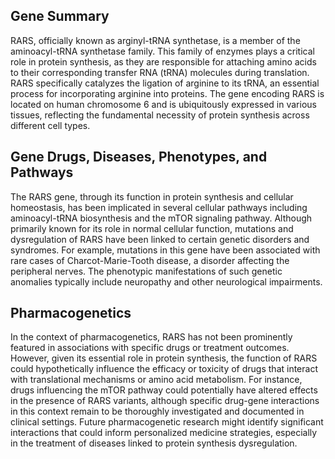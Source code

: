 ## Gene Summary
RARS, officially known as arginyl-tRNA synthetase, is a member of the aminoacyl-tRNA synthetase family. This family of enzymes plays a critical role in protein synthesis, as they are responsible for attaching amino acids to their corresponding transfer RNA (tRNA) molecules during translation. RARS specifically catalyzes the ligation of arginine to its tRNA, an essential process for incorporating arginine into proteins. The gene encoding RARS is located on human chromosome 6 and is ubiquitously expressed in various tissues, reflecting the fundamental necessity of protein synthesis across different cell types.

## Gene Drugs, Diseases, Phenotypes, and Pathways
The RARS gene, through its function in protein synthesis and cellular homeostasis, has been implicated in several cellular pathways including aminoacyl-tRNA biosynthesis and the mTOR signaling pathway. Although primarily known for its role in normal cellular function, mutations and dysregulation of RARS have been linked to certain genetic disorders and syndromes. For example, mutations in this gene have been associated with rare cases of Charcot-Marie-Tooth disease, a disorder affecting the peripheral nerves. The phenotypic manifestations of such genetic anomalies typically include neuropathy and other neurological impairments.

## Pharmacogenetics
In the context of pharmacogenetics, RARS has not been prominently featured in associations with specific drugs or treatment outcomes. However, given its essential role in protein synthesis, the function of RARS could hypothetically influence the efficacy or toxicity of drugs that interact with translational mechanisms or amino acid metabolism. For instance, drugs influencing the mTOR pathway could potentially have altered effects in the presence of RARS variants, although specific drug-gene interactions in this context remain to be thoroughly investigated and documented in clinical settings. Future pharmacogenetic research might identify significant interactions that could inform personalized medicine strategies, especially in the treatment of diseases linked to protein synthesis dysregulation.